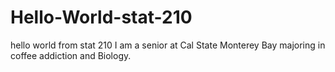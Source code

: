 # Hello-World-stat-210
hello world from stat 210
I am a senior at Cal State Monterey Bay majoring in coffee addiction and Biology. 
